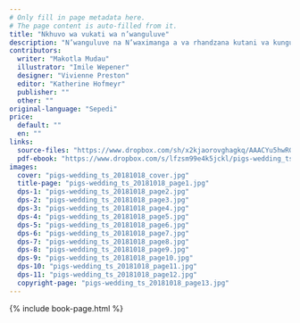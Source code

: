 ```yaml
---
# Only fill in page metadata here.
# The page content is auto-filled from it.
title: "Nkhuvo wa vukati wa n’wanguluve"
description: "N’wanguluve na N’waximanga a va rhandzana kutani va kunguhata ku cata. Xana vukati bya vona byi ta tlhavela hi risana ke tanihi leswi mahanyelo ya vona ya nga fambelaniki?"
contributors:
  writer: "Makotla Mudau"
  illustrator: "Imile Wepener"
  designer: "Vivienne Preston"
  editor: "Katherine Hofmeyr"
  publisher: ""
  other: ""
original-language: "Sepedi"
price:
  default: ""
  en: ""
links:
  source-files: "https://www.dropbox.com/sh/x2kjaorovghagkq/AAACYu5hwRG8oQTUVjWtY_Nba?dl=0"
  pdf-ebook: "https://www.dropbox.com/s/lfzsm99e4k5jckl/pigs-wedding_ts_20181018.pdf?dl=0"
images:
  cover: "pigs-wedding_ts_20181018_cover.jpg"
  title-page: "pigs-wedding_ts_20181018_page1.jpg"
  dps-1: "pigs-wedding_ts_20181018_page2.jpg"
  dps-2: "pigs-wedding_ts_20181018_page3.jpg"
  dps-3: "pigs-wedding_ts_20181018_page4.jpg"
  dps-4: "pigs-wedding_ts_20181018_page5.jpg"
  dps-5: "pigs-wedding_ts_20181018_page6.jpg"
  dps-6: "pigs-wedding_ts_20181018_page7.jpg"
  dps-7: "pigs-wedding_ts_20181018_page8.jpg"
  dps-8: "pigs-wedding_ts_20181018_page9.jpg"
  dps-9: "pigs-wedding_ts_20181018_page10.jpg"
  dps-10: "pigs-wedding_ts_20181018_page11.jpg"
  dps-11: "pigs-wedding_ts_20181018_page12.jpg"
  copyright-page: "pigs-wedding_ts_20181018_page13.jpg"
---
```


{% include book-page.html %}


